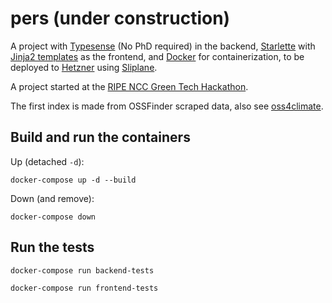 # pers (under construction)

A project with [Typesense](https://typesense.org/) (No PhD required) in the backend, 
[Starlette](https://www.starlette.io/) with [Jinja2 templates](https://jinja.palletsprojects.com/en/stable/) as the 
frontend, and [Docker](https://www.docker.com/) for containerization, to be deployed to 
[Hetzner](https://www.hetzner.com/) using [Sliplane](https://sliplane.io/).

A project started at the 
[RIPE NCC Green Tech Hackathon](https://labs.ripe.net/author/becha/celebrating-green-tech-hackathon-results/). 

The first index is made from OSSFinder scraped data, also see [oss4climate](https://github.com/Pierre-VF/oss4climate).

## Build and run the containers

Up (detached `-d`):
```commandline
docker-compose up -d --build
```

Down (and remove):
```commandline
docker-compose down
```

## Run the tests

```commandline
docker-compose run backend-tests
```

```commandline
docker-compose run frontend-tests
```
